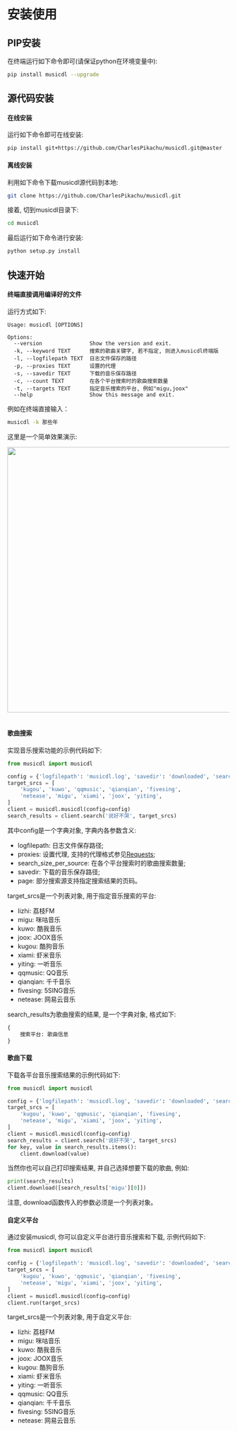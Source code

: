 # 安装使用


## PIP安装

在终端运行如下命令即可(请保证python在环境变量中):

```sh
pip install musicdl --upgrade
```


## 源代码安装

#### 在线安装

运行如下命令即可在线安装:

```sh
pip install git+https://github.com/CharlesPikachu/musicdl.git@master
```

#### 离线安装

利用如下命令下载musicdl源代码到本地:

```sh
git clone https://github.com/CharlesPikachu/musicdl.git
```

接着, 切到musicdl目录下:

```sh
cd musicdl
```

最后运行如下命令进行安装:

```sh
python setup.py install
```


## 快速开始

#### 终端直接调用编译好的文件

运行方式如下:

```
Usage: musicdl [OPTIONS]

Options:
  --version               Show the version and exit.
  -k, --keyword TEXT      搜索的歌曲关键字, 若不指定, 则进入musicdl终端版
  -l, --logfilepath TEXT  日志文件保存的路径
  -p, --proxies TEXT      设置的代理
  -s, --savedir TEXT      下载的音乐保存路径
  -c, --count TEXT        在各个平台搜索时的歌曲搜索数量
  -t, --targets TEXT      指定音乐搜索的平台, 例如"migu,joox"
  --help                  Show this message and exit.
```

例如在终端直接输入：

```sh
musicdl -k 那些年
```

这里是一个简单效果演示:

<div align="center">
  <img src="https://github.com/CharlesPikachu/musicdl/raw/master/docs/screenshot.gif" width="600"/>
</div>
<br />


#### 歌曲搜索

实现音乐搜索功能的示例代码如下:

```python
from musicdl import musicdl

config = {'logfilepath': 'musicdl.log', 'savedir': 'downloaded', 'search_size_per_source': 5, 'proxies': {}}
target_srcs = [
    'kugou', 'kuwo', 'qqmusic', 'qianqian', 'fivesing',
    'netease', 'migu', 'xiami', 'joox', 'yiting',
]
client = musicdl.musicdl(config=config)
search_results = client.search('说好不哭', target_srcs)
```

其中config是一个字典对象, 字典内各参数含义:

- logfilepath: 日志文件保存路径;
- proxies: 设置代理, 支持的代理格式参见[Requests](https://requests.readthedocs.io/en/master/user/advanced/#proxies);
- search_size_per_source: 在各个平台搜索时的歌曲搜索数量;
- savedir: 下载的音乐保存路径;
- page: 部分搜索源支持指定搜索结果的页码。

target_srcs是一个列表对象, 用于指定音乐搜索的平台:

- lizhi: 荔枝FM
- migu: 咪咕音乐
- kuwo: 酷我音乐
- joox: JOOX音乐
- kugou: 酷狗音乐
- xiami: 虾米音乐
- yiting: 一听音乐
- qqmusic: QQ音乐
- qianqian: 千千音乐
- fivesing: 5SING音乐
- netease: 网易云音乐

search_results为歌曲搜索的结果, 是一个字典对象, 格式如下:

```python
{
    搜索平台: 歌曲信息
}
```

#### 歌曲下载

下载各平台音乐搜索结果的示例代码如下:

```python
from musicdl import musicdl

config = {'logfilepath': 'musicdl.log', 'savedir': 'downloaded', 'search_size_per_source': 5, 'proxies': {}}
target_srcs = [
    'kugou', 'kuwo', 'qqmusic', 'qianqian', 'fivesing',
    'netease', 'migu', 'xiami', 'joox', 'yiting',
]
client = musicdl.musicdl(config=config)
search_results = client.search('说好不哭', target_srcs)
for key, value in search_results.items():
    client.download(value)
```

当然你也可以自己打印搜索结果, 并自己选择想要下载的歌曲, 例如:

```python
print(search_results)
client.download([search_results['migu'][0]])
```

注意, download函数传入的参数必须是一个列表对象。

#### 自定义平台

通过安装musicdl, 你可以自定义平台进行音乐搜索和下载, 示例代码如下:

```python
from musicdl import musicdl

config = {'logfilepath': 'musicdl.log', 'savedir': 'downloaded', 'search_size_per_source': 5, 'proxies': {}}
target_srcs = [
    'kugou', 'kuwo', 'qqmusic', 'qianqian', 'fivesing',
    'netease', 'migu', 'xiami', 'joox', 'yiting',
]
client = musicdl.musicdl(config=config)
client.run(target_srcs)
```

target_srcs是一个列表对象, 用于自定义平台:

- lizhi: 荔枝FM
- migu: 咪咕音乐
- kuwo: 酷我音乐
- joox: JOOX音乐
- kugou: 酷狗音乐
- xiami: 虾米音乐
- yiting: 一听音乐
- qqmusic: QQ音乐
- qianqian: 千千音乐
- fivesing: 5SING音乐
- netease: 网易云音乐